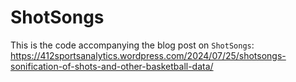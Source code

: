 # ShotSongs

This is the code accompanying the blog post on ``ShotSongs``: https://412sportsanalytics.wordpress.com/2024/07/25/shotsongs-sonification-of-shots-and-other-basketball-data/
